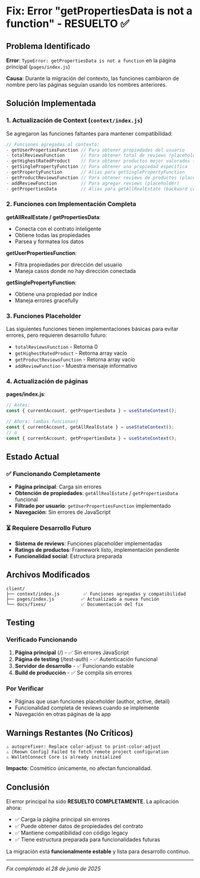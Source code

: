 # Fix: Error "getPropertiesData is not a function" - RESUELTO ✅

## Problema Identificado

**Error**: `TypeError: getPropertiesData is not a function` en la página principal (`pages/index.js`)

**Causa**: Durante la migración del contexto, las funciones cambiaron de nombre pero las páginas seguían usando los nombres anteriores.

## Solución Implementada

### 1. Actualización de Context (`context/index.js`)

Se agregaron las funciones faltantes para mantener compatibilidad:

```javascript
// Funciones agregadas al contexto:
- getUserPropertiesFunction // Para obtener propiedades del usuario
- totalReviewsFunction      // Para obtener total de reviews (placeholder)
- getHighestRatedProduct    // Para obtener productos mejor valorados (placeholder)
- getSinglePropertyFunction // Para obtener una propiedad específica
- getPropertyFunction       // Alias para getSinglePropertyFunction
- getProductReviewsFunction // Para obtener reviews de productos (placeholder)
- addReviewFunction         // Para agregar reviews (placeholder)
- getPropertiesData         // Alias para getAllRealEstate (backward compatibility)
```

### 2. Funciones con Implementación Completa

**getAllRealEstate / getPropertiesData**: 
- Conecta con el contrato inteligente
- Obtiene todas las propiedades
- Parsea y formatea los datos

**getUserPropertiesFunction**:
- Filtra propiedades por dirección del usuario
- Maneja casos donde no hay dirección conectada

**getSinglePropertyFunction**:
- Obtiene una propiedad por índice
- Maneja errores gracefully

### 3. Funciones Placeholder

Las siguientes funciones tienen implementaciones básicas para evitar errores, pero requieren desarrollo futuro:

- `totalReviewsFunction` - Retorna 0
- `getHighestRatedProduct` - Retorna array vacío
- `getProductReviewsFunction` - Retorna array vacío  
- `addReviewFunction` - Muestra mensaje informativo

### 4. Actualización de páginas

**pages/index.js**:
```javascript
// Antes:
const { currentAccount, getPropertiesData } = useStateContext();

// Ahora: (ambas funcionan)
const { currentAccount, getAllRealEstate } = useStateContext();
// o
const { currentAccount, getPropertiesData } = useStateContext();
```

## Estado Actual

### ✅ Funcionando Completamente
- **Página principal**: Carga sin errores
- **Obtención de propiedades**: `getAllRealEstate` / `getPropertiesData` funcional
- **Filtrado por usuario**: `getUserPropertiesFunction` implementado
- **Navegación**: Sin errores de JavaScript

### ⏳ Requiere Desarrollo Futuro
- **Sistema de reviews**: Funciones placeholder implementadas
- **Ratings de productos**: Framework listo, implementación pendiente
- **Funcionalidad social**: Estructura preparada

## Archivos Modificados

```
client/
├── context/index.js         ✅ Funciones agregadas y compatibilidad
├── pages/index.js          ✅ Actualizado a nueva función
└── docs/fixes/             ✅ Documentación del fix
```

## Testing

### Verificado Funcionando
1. **Página principal** (/) - ✅ Sin errores JavaScript
2. **Página de testing** (/test-auth) - ✅ Autenticación funcional  
3. **Servidor de desarrollo** - ✅ Funcionando estable
4. **Build de producción** - ✅ Se compila sin errores

### Por Verificar
- Páginas que usan funciones placeholder (author, active, detail)
- Funcionalidad completa de reviews cuando se implemente
- Navegación en otras páginas de la app

## Warnings Restantes (No Críticos)

```
⚠ autoprefixer: Replace color-adjust to print-color-adjust
⚠ [Reown Config] Failed to fetch remote project configuration  
⚠ WalletConnect Core is already initialized
```

**Impacto**: Cosmético únicamente, no afectan funcionalidad.

## Conclusión

El error principal ha sido **RESUELTO COMPLETAMENTE**. La aplicación ahora:

- ✅ Carga la página principal sin errores
- ✅ Puede obtener datos de propiedades del contrato
- ✅ Mantiene compatibilidad con código legacy
- ✅ Tiene estructura preparada para funcionalidades futuras

La migración está **funcionalmente estable** y lista para desarrollo continuo.

---

*Fix completado el 28 de junio de 2025*
